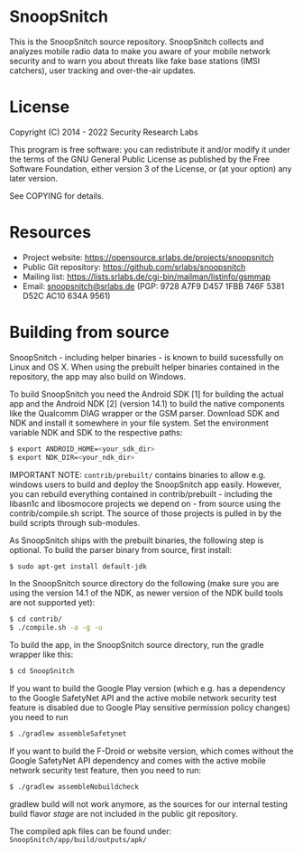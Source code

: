 # SnoopSnitch

This is the SnoopSnitch source repository. SnoopSnitch collects and analyzes
mobile radio data to make you aware of your mobile network security and to warn
you about threats like fake base stations (IMSI catchers), user tracking and
over-the-air updates.

# License

Copyright (C) 2014 - 2022 Security Research Labs

This program is free software: you can redistribute it and/or modify it under
the terms of the GNU General Public License as published by the Free Software
Foundation, either version 3 of the License, or (at your option) any later
version.

See COPYING for details.

# Resources

* Project website:       https://opensource.srlabs.de/projects/snoopsnitch
* Public Git repository: https://github.com/srlabs/snoopsnitch
* Mailing list:          https://lists.srlabs.de/cgi-bin/mailman/listinfo/gsmmap
* Email:			       snoopsnitch@srlabs.de
                       (PGP: 9728 A7F9 D457 1FBB 746F  5381 D52C AC10 634A 9561)

# Building from source

SnoopSnitch - including helper binaries - is known to build sucessfully on
Linux and OS X. When using the prebuilt helper binaries contained in the
repository, the app may also build on Windows.

To build SnoopSnitch you need the Android SDK [1] for building the actual app
and the Android NDK [2] (version 14.1) to build the native components like the Qualcomm DIAG
wrapper or the GSM parser. Download SDK and NDK and install it somewhere in
your file system. Set the environment variable NDK and SDK to the respective
paths:

```bash
$ export ANDROID_HOME=<your_sdk_dir>
$ export NDK_DIR=<your_ndk_dir>
```

IMPORTANT NOTE: `contrib/prebuilt/` contains binaries to allow e.g. windows users
to build and deploy the SnoopSnitch app easily. However, you can rebuild
everything contained in contrib/prebuilt - including the libasn1c and
libosmocore projects we depend on - from source using the contrib/compile.sh
script. The source of those projects is pulled in by the build scripts through
sub-modules.

As SnoopSnitch ships with the prebuilt binaries, the following step is optional.
To build the parser binary from source, first install:

```bash
$ sudo apt-get install default-jdk
```

In the SnoopSnitch source directory do the following (make sure you are using the version 14.1 of the NDK, as newer version of the NDK build tools are not supported yet):

```bash
$ cd contrib/
$ ./compile.sh -a -g -u
```

To build the app, in the SnoopSnitch source directory, run the gradle wrapper like this:

```bash
$ cd SnoopSnitch
```

If you want to build the Google Play version (which e.g. has a dependency to the Google SafetyNet API and the active mobile network security test feature is disabled due to Google Play sensitive permission policy changes) you need to run

```bash
$ ./gradlew assembleSafetynet
```

If you want to build the F-Droid or website version, which comes without the Google SafetyNet API dependency and comes with the active mobile network security test feature, then you need to run:

```bash
$ ./gradlew assembleNobuildcheck
```

gradlew build will not work anymore, as the sources for our internal testing build flavor *stage* are not included in the public git repository.

The compiled apk files can be found under: `SnoopSnitch/app/build/outputs/apk/`
